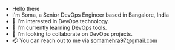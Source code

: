 - Hello there 
- I'm Soma, a Senior DevOps Engineer based in Bangalore, India
- 👀 I’m interested in DevOps technology.
- 🌱 I’m currently learning DevOps tools.
- 💞️ I’m looking to collaborate on DevOps projects.
- 📫 You can reach out to me via somamehra97@gmail.com

<!---
Soma281996/Soma281996 is a ✨ special ✨ repository because its `README.md` (this file) appears on your GitHub profile.
You can click the Preview link to take a look at your changes.
--->
